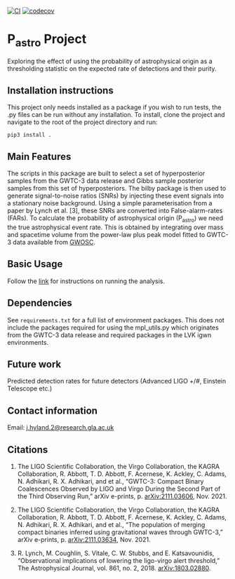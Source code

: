 [![CI](https://github.com/jhyland01/p_astro_project/actions/workflows/main.yaml/badge.svg)](https://github.com/jhyland01/p_astro_project/actions/workflows/main.yaml) 
[![codecov](https://codecov.io/gh/jhyland01/p_astro_project/branch/master/graph/badge.svg?token=L4NSGM7TN6)](https://codecov.io/gh/jhyland01/p_astro_project)

# P<sub>astro</sub> Project

Exploring the effect of using the probability of astrophysical origin as a thresholding statistic on the expected rate of detections and their purity.

## Installation instructions

This project only needs installed as a package if you wish to run tests, the .py files can be run without any installation.
To install, clone the project and navigate to the root of the project directory and run:
```console
pip3 install .
``` 

## Main Features

The scripts in this package are built to select a set of hyperposterior samples from the GWTC-3 data release and Gibbs sample posterior samples from this set of hyperposteriors.
The bilby package is then used to generate signal-to-noise ratios (SNRs) by injecting these event signals into a stationary noise background.
Using a simple parameterisation from a paper by Lynch et al. [3], these SNRs are converted into False-alarm-rates (FARs).
To calculate the probability of astrophysical origin (P<sub>astro</sub>) we need the true astrophysical event rate.
This is obtained by integrating over mass and spacetime volume from the power-law plus peak model fitted to GWTC-3 data available from [GWOSC](https://www.gw-openscience.org/).

## Basic Usage

Follow the [link](analysis/README.md) for instructions on running the analysis.

## Dependencies

See `requirements.txt` for a full list of environment packages.
This does not include the packages required for using the mpl_utils.py which originates from the GWTC-3 data release and required packages in the LVK igwn environments.

## Future work

Predicted detection rates for future detectors (Advanced LIGO +/#, Einstein Telescope etc.)

## Contact information

Email: j.hyland.2@research.gla.ac.uk

## Citations

1. The LIGO Scientific Collaboration, the Virgo Collaboration, the KAGRA Collaboration, R. Abbott,
T. D. Abbott, F. Acernese, K. Ackley, C. Adams, N. Adhikari, R. X. Adhikari, and et al.,
“GWTC-3: Compact Binary Coalescences Observed by LIGO and Virgo During the Second Part
of the Third Observing Run,” arXiv e-prints, p. [arXiv:2111.03606](https://arxiv.org/abs/2111.03606), Nov. 2021.

2. The LIGO Scientific Collaboration, the Virgo Collaboration, the KAGRA Collaboration, R. Abbott,
T. D. Abbott, F. Acernese, K. Ackley, C. Adams, N. Adhikari, R. X. Adhikari, and et al., “The
population of merging compact binaries inferred using gravitational waves through GWTC-3,”
arXiv e-prints, p. [arXiv:2111.03634](https://arxiv.org/abs/2111.03634), Nov. 2021.

3. R. Lynch, M. Coughlin, S. Vitale, C. W. Stubbs, and E. Katsavounidis, “Observational implications
of lowering the ligo-virgo alert threshold,” The Astrophysical Journal, vol. 861, no. 2, 2018. [arXiv:1803.02880](https://arxiv.org/abs/1803.02880).